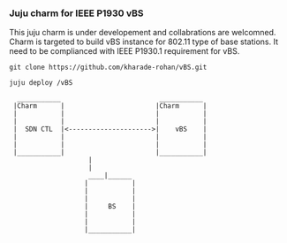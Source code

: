 ### Juju charm for IEEE P1930 vBS
This juju charm is under developement and collabrations are welcomned.
Charm is targeted to build vBS instance for 802.11 type of base stations.
It need to be complianced with IEEE P1930.1 requirement for vBS.

`git clone https://github.com/kharade-rohan/vBS.git`

`juju deploy /vBS`


      ___________                         ___________
     |Charm      |                       |Charm      |
     |           |                       |           |
     |           |                       |           |
     |  SDN CTL  |<--------------------->|    vBS    |
     |           |                       |           |
     |           |                       |           |
     |___________|                       |___________|
						|
						|
					    ____|______
					   |           |
					   |           |
					   |           |
					   |     BS    |
					   |           |
					   |           |
					   |___________|
